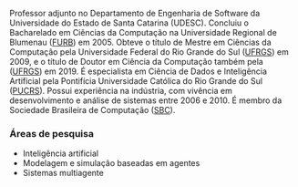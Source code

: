 Professor adjunto no Departamento de Engenharia de Software da Universidade do Estado de Santa Catarina (UDESC). Concluiu o Bacharelado em Ciências da Computação na Universidade Regional de Blumenau ([FURB](https://www.furb.br)) em 2005. Obteve o título de Mestre em Ciências da Computação pela Universidade Federal do Rio Grande do Sul ([UFRGS](https://www.inf.ufrgs.br)) em 2009, e o título de Doutor em Ciência da Computação também pela ([UFRGS](https://www.inf.ufrgs.br)) em 2019. É especialista em Ciência de Dados e Inteligência Artificial pela Pontifícia Universidade Católica do Rio Grande do Sul ([PUCRS](https://www.pucrs.br)). Possui experiência na indústria, com vivência em desenvolvimento e análise de sistemas entre 2006 e 2010. É membro da Sociedade Brasileira de Computação ([SBC](https://www.sbc.org.br)). 


### Áreas de pesquisa
- Inteligência artificial
- Modelagem e simulação baseadas em agentes
- Sistemas multiagente

